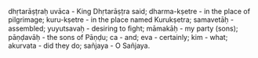 dhṛtarāṣṭraḥ uvāca - King Dhṛtarāṣṭra said; dharma-kṣetre - in the place of pilgrimage; kuru-kṣetre - in the place named Kurukṣetra; samavetāḥ - assembled; yuyutsavaḥ - desiring to ﬁght; māmakāḥ - my party (sons); pāṇḍavāḥ - the sons of Pāṇḍu; ca - and; eva - certainly; kim - what; akurvata - did they do; sañjaya - O Sañjaya.